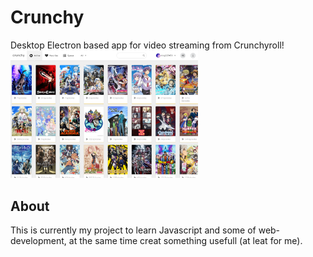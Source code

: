 # Crunchy
Desktop Electron based app for video streaming from Crunchyroll!
<img src="screenshot.png" width="300">
## About
This is currently my project to learn Javascript and some of web-development, at the same time creat something usefull (at leat for me). 

